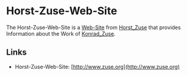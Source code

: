 # Horst-Zuse-Web-Site

The Horst-Zuse-Web-Site is a [Web-Site](9000089.md) from [Horst_Zuse](70000046.md) that provides Information about the Work of [Konrad_Zuse](70000045.md).

## Links

- Horst-Zuse-Web-Site: [http://www.zuse.org](http://www.zuse.org)
